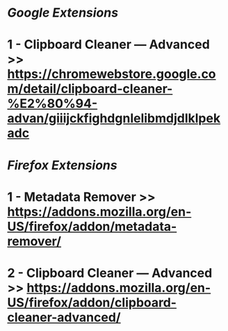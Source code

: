# *Google Extensions*
# 1 - Clipboard Cleaner — Advanced >> https://chromewebstore.google.com/detail/clipboard-cleaner-%E2%80%94-advan/giiijckfighdgnlelibmdjdlklpekadc



# *Firefox Extensions*
# 1 - Metadata Remover >> https://addons.mozilla.org/en-US/firefox/addon/metadata-remover/
# 2 - Clipboard Cleaner — Advanced >> https://addons.mozilla.org/en-US/firefox/addon/clipboard-cleaner-advanced/
